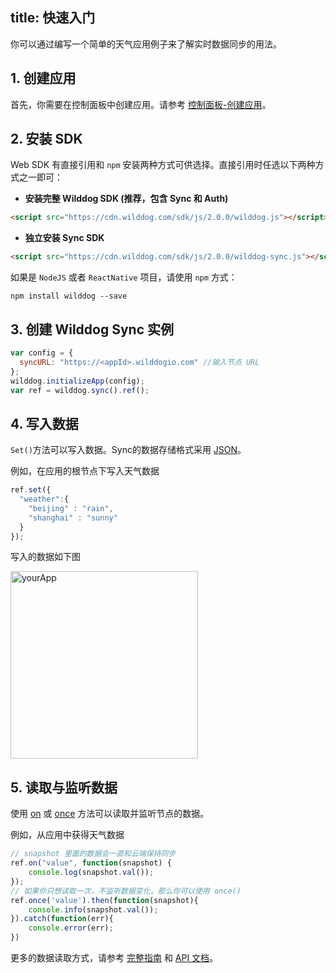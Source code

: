 
title: 快速入门
---

你可以通过编写一个简单的天气应用例子来了解实时数据同步的用法。

## 1. 创建应用

首先，你需要在控制面板中创建应用。请参考 [控制面板-创建应用](/console/creat.html)。

## 2. 安装 SDK

Web SDK 有直接引用和 `npm` 安装两种方式可供选择。直接引用时任选以下两种方式之一即可：

* **安装完整 Wilddog SDK (推荐，包含 Sync 和 Auth)**

```html
<script src="https://cdn.wilddog.com/sdk/js/2.0.0/wilddog.js"></script>
```

* **独立安装 Sync SDK**

```html
<script src="https://cdn.wilddog.com/sdk/js/2.0.0/wilddog-sync.js"></script>
```

如果是 `NodeJS` 或者 `ReactNative` 项目，请使用 `npm` 方式：

```
npm install wilddog --save
```

## 3. 创建 Wilddog Sync 实例

```javascript
var config = {
  syncURL: "https://<appId>.wilddogio.com" //输入节点 URL
};
wilddog.initializeApp(config);
var ref = wilddog.sync().ref();
```


## 4. 写入数据

`Set()`方法可以写入数据。Sync的数据存储格式采用 [JSON](http://json.org)。

例如，在应用的根节点下写入天气数据

```javascript
ref.set({
  "weather":{
    "beijing" : "rain",
    "shanghai" : "sunny"    
  }
});
```

写入的数据如下图

 <img src="/images/saveapp.png" alt="yourApp" width="300">

## 5. 读取与监听数据
使用 [on](/api/sync/web/api.html#on) 或 [once](/api/sync/web/api.html#once) 方法可以读取并监听节点的数据。

例如，从应用中获得天气数据

```javascript
// snapshot 里面的数据会一直和云端保持同步
ref.on("value", function(snapshot) {
    console.log(snapshot.val());
});
// 如果你只想读取一次，不监听数据变化，那么你可以使用 once()
ref.once('value').then(function(snapshot){
    console.info(snapshot.val());
}).catch(function(err){
    console.error(err);
})
```


更多的数据读取方式，请参考 [完整指南](/guide/sync/web/save-data.html) 和 [API 文档](/api/sync/web/api.html)。 





　
